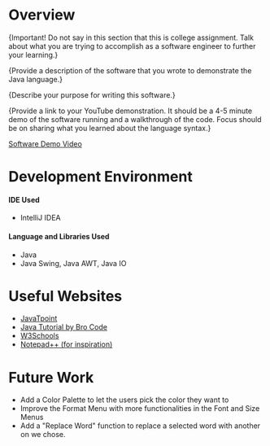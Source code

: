# Overview

{Important! Do not say in this section that this is college assignment. Talk about what you are trying to accomplish as a software engineer to further your learning.}

{Provide a description of the software that you wrote to demonstrate the Java language.}

{Describe your purpose for writing this software.}

{Provide a link to your YouTube demonstration. It should be a 4-5 minute demo of the software running and a walkthrough of the code. Focus should be on sharing what you learned about the language syntax.}

[Software Demo Video](http://youtube.link.goes.here)

# Development Environment

#### IDE Used
- IntelliJ IDEA

#### Language and Libraries Used
- Java
- Java Swing, Java AWT, Java IO

# Useful Websites

- [JavaTpoint](https://www.javatpoint.com/java-swing)
- [Java Tutorial by Bro Code](https://www.youtube.com/watch?v=xk4_1vDrzzo)
- [W3Schools](https://www.w3schools.com/java/)
- [Notepad++ (for inspiration)](https://notepad-plus-plus.org/)

# Future Work

- Add a Color Palette to let the users pick the color they want to
- Improve the Format Menu with more functionalities in the Font and Size Menus
- Add a "Replace Word" function to replace a selected word with another on we chose.
